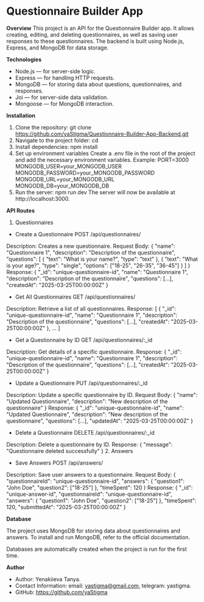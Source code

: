 # Questionnaire Builder App

**Overview**
This project is an API for the Questionnaire Builder app. It allows creating, editing, and deleting questionnaires, as well as saving user responses to these questionnaires. The backend is built using Node.js, Express, and MongoDB for data storage.

**Technologies**

- Node.js — for server-side logic.
- Express — for handling HTTP requests.
- MongoDB — for storing data about questions, questionnaires, and responses.
- Joi — for server-side data validation.
- Mongoose — for MongoDB interaction.

**Installation**

1. Clone the repository:
   git clone <https://github.com/yaStigma/Questionnaire-Builder-App-Backend.git>
2. Navigate to the project folder:
   cd <Questionnaire-Builder-App-Backend>
3. Install dependencies:
   npm install
4. Set up environment variables
   Create a .env file in the root of the project and add the necessary environment variables. Example:
   PORT=3000
   MONGODB_USER=your_MONGODB_USER
   MONGODB_PASSWORD=your_MONGODB_PASSWORD
   MONGODB_URL=your_MONGODB_URL
   MONGODB_DB=your_MONGODB_DB
5. Run the server:
   npm run dev
   The server will now be available at http://localhost:3000.

**API Routes**

1. Questionnaires

- Create a Questionnaire
  POST /api/questionnaires/

Description: Creates a new questionnaire.
Request Body:
{
"name": "Questionnaire 1",
"description": "Description of the questionnaire",
"questions": [
{
"text": "What is your name?",
"type": "text"
},
{
"text": "What is your age?",
"type": "single",
"options": ["18-25", "26-35", "36-45"]
}
]
}
Response:
{
"\_id": "unique-questionnaire-id",
"name": "Questionnaire 1",
"description": "Description of the questionnaire",
"questions": [...],
"createdAt": "2025-03-25T00:00:00Z"
}

- Get All Questionnaires
  GET /api/questionnaires/

Description: Retrieve a list of all questionnaires.
Response:
[
{
"\_id": "unique-questionnaire-id",
"name": "Questionnaire 1",
"description": "Description of the questionnaire",
"questions": [...],
"createdAt": "2025-03-25T00:00:00Z"
},
...
]

- Get a Questionnaire by ID
  GET /api/questionnaires/:\_id

Description: Get details of a specific questionnaire.
Response:
{
"\_id": "unique-questionnaire-id",
"name": "Questionnaire 1",
"description": "Description of the questionnaire",
"questions": [...],
"createdAt": "2025-03-25T00:00:00Z"
}

- Update a Questionnaire
  PUT /api/questionnaires/:\_id

Description: Update a specific questionnaire by ID.
Request Body:
{
"name": "Updated Questionnaire",
"description": "New description of the questionnaire"
}
Response:
{
"\_id": "unique-questionnaire-id",
"name": "Updated Questionnaire",
"description": "New description of the questionnaire",
"questions": [...],
"updatedAt": "2025-03-25T00:00:00Z"
}

- Delete a Questionnaire
  DELETE /api/questionnaires/:\_id

Description: Delete a questionnaire by ID.
Response:
{
"message": "Questionnaire deleted successfully"
} 2. Answers

- Save Answers
  POST /api/answers/

Description: Save user answers to a questionnaire.
Request Body:
{
"questionnaireId": "unique-questionnaire-id",
"answers": {
"question1": "John Doe",
"question2": ["18-25"]
},
"timeSpent": 120
}
Response:
{
"\_id": "unique-answer-id",
"questionnaireId": "unique-questionnaire-id",
"answers": {
"question1": "John Doe",
"question2": ["18-25"]
},
"timeSpent": 120,
"submittedAt": "2025-03-25T00:00:00Z"
}

**Database**

The project uses MongoDB for storing data about questionnaires and answers. To install and run MongoDB, refer to the official documentation.

Databases are automatically created when the project is run for the first time.

**Author**

- Author: Yenakiieva Tanya.
- Contact Information: email: yastigma@gmail.com, telegram: yastigma.
- GitHub: https://github.com/yaStigma
